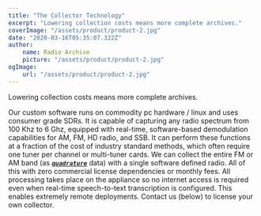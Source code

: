 ```yaml
---
title: "The Collector Technology"
excerpt: "Lowering collection costs means more complete archives."
coverImage: "/assets/product/product-2.jpg"
date: "2020-03-16T05:35:07.322Z"
author: 
    name: Radio Archive
    picture: "/assets/product/product-2.jpg"
ogImage: 
    url: "/assets/product/product-2.jpg"
---
```


Lowering collection costs means more complete archives.

Our custom software runs on commodity pc hardware / linux and uses consumer grade SDRs. It is capable of capturing any radio spectrum from 100 Khz to 6 Ghz, equipped with real-time, software-based demodulation capabilities for AM, FM, HD radio, and SSB. It can perform these functions at a fraction of the cost of industry standard methods, which often require one tuner per channel or multi-tuner cards. We can collect the entire FM or AM band (as ***[`quadrature`](https://en.wikipedia.org/wiki/In-phase_and_quadrature_components#I/Q_data)*** data) with a single software defined radio. All of this with zero commercial license dependencies or monthly fees. All processing takes place on the appliance so no internet access is required even when real-time speech-to-text transcription is configured. This enables extremely remote deployments. Contact us (below) to license your own collector.
